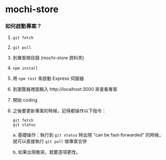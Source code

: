 # mochi-store

### 如何啟動專案？

1. `git fetch`
2. `git pull`
3. 到專案根目錄 (mochi-store 資料夾) 
4. `npm install`
5. 用 `npm test` 來啟動 Express 伺服器
6. 到瀏覽器裡面輸入 http://localhost:3000 來查看專案
7. 開始 coding
8. 之後要更新專案的時候，記得都操作以下指令：

   ```git
   git fetch
   git status
   ```

   a. 基礎操作：執行到 `git status` 時出現 "can be fast-forwarded" 的時候，就可以直接執行 `git pull` 做專案合併

   b, 如果出現衝突，就要逐項更改。
   

